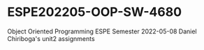 # ESPE202205-OOP-SW-4680
Object Oriented Programming ESPE Semester 2022-05-08
Daniel Chiriboga's unit2 assignments
